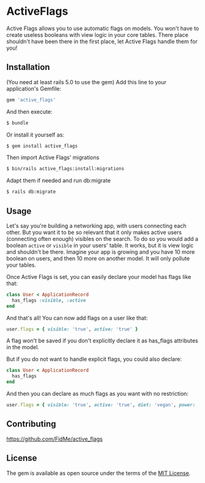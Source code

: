 # ActiveFlags
Active Flags allows you to use automatic flags on models. You won't have to create useless booleans with view logic in your core tables. There place shouldn't have been there in the first place, let Active Flags handle them for you!

## Installation

(You need at least rails 5.0 to use the gem)
Add this line to your application's Gemfile:

```ruby
gem 'active_flags'
```

And then execute:
```bash
$ bundle
```

Or install it yourself as:
```bash
$ gem install active_flags
```

Then import Active Flags' migrations
```bash
$ bin/rails active_flags:install:migrations
```

Adapt them if needed and run db:migrate
```bash
$ rails db:migrate
```

## Usage
Let's say you're building a networking app, with users connecting each other.
But you want it to be so relevant that it only makes active users (connecting often enough) visibles on the search.
To do so you would add a boolean `active` or `visible` in your users' table.
It works, but it is view logic and shouldn't be there. Imagine your app is growing and you have 10 more boolean on users, and then 10 more on another model. It will only pollute your tables.

Once Active Flags is set, you can easily declare your model has flags like that:

```ruby
class User < ApplicationRecord
  has_flags :visible, :active
end
```

And that's all!
You can now add flags on a user like that:

```ruby
user.flags = { visible: 'true', active: 'true' }
```

A flag won't be saved if you don't explicitly declare it as has_flags attributes in the model.

But if you do not want to handle explicit flags, you could also declare:

```ruby
class User < ApplicationRecord
  has_flags
end
```

And then you can declare as much flags as you want with no restriction:
```ruby
user.flags = { visible: 'true', active: 'true', diet: 'vegan', power: 'super saiyan' }
```

## Contributing
https://github.com/FidMe/active_flags

## License
The gem is available as open source under the terms of the [MIT License](https://opensource.org/licenses/MIT).